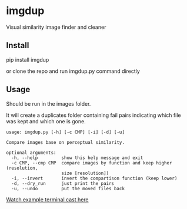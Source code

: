 imgdup
======

Visual similarity image finder and cleaner

Install
-------

pip install imgdup

or clone the repo and run imgdup.py command directly

Usage
-----

Should be run in the images folder.

It will create a duplicates folder containing fail pairs indicating which file was kept and which one is gone.

```shell
usage: imgdup.py [-h] [-c CMP] [-i] [-d] [-u]

Compare images base on perceptual similarity.

optional arguments:
  -h, --help         show this help message and exit
  -c CMP, --cmp CMP  compare images by function and keep higher (resolution,
                     size [resolution])
  -i, --invert       invert the compartison function (keep lower)
  -d, --dry_run      just print the pairs
  -u, --undo         put the moved files back
```

[Watch example terminal cast here](http://asciinema.org/a/19620)
